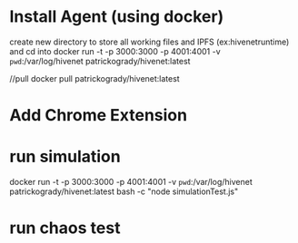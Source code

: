 # Install Agent (using docker)
create new directory to store all working files and IPFS (ex:hivenetruntime) and cd into
docker run -t -p 3000:3000 -p 4001:4001 -v `pwd`:/var/log/hivenet patrickogrady/hivenet:latest

//pull docker pull patrickogrady/hivenet:latest

# Add Chrome Extension


# run simulation
docker run -t -p 3000:3000 -p 4001:4001 -v `pwd`:/var/log/hivenet patrickogrady/hivenet:latest bash -c "node simulationTest.js"

# run chaos test
